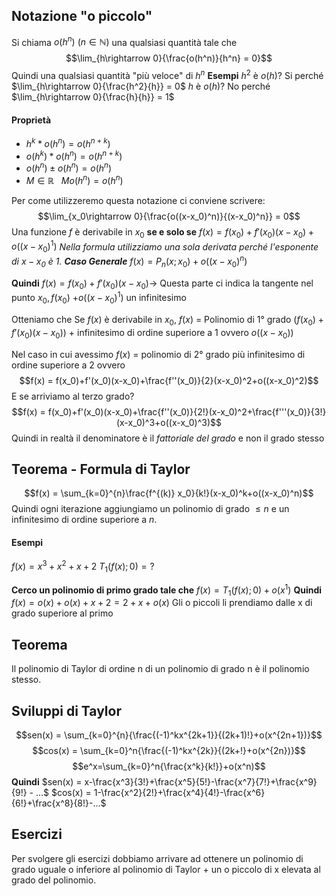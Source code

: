 ## Notazione "o piccolo"
Si chiama $o(h^n) \ (n\in\mathbb{N})$ una qualsiasi quantità tale che $$\lim_{h\rightarrow 0}{\frac{o(h^n)}{h^n} = 0}$$
Quindi una qualsiasi quantità "più veloce" di $h^n$
**Esempi**
$h^2$ è $o(h)$? Si perché $\lim_{h\rightarrow 0}{\frac{h^2}{h}} = 0$
$h$ è $o(h)$? No perché $\lim_{h\rightarrow 0}{\frac{h}{h}} = 1$ 

#### Proprietà
- $h^k * o(h^n)=o(h^{n+k})$
- $o(h^k)*o(h^n) = o(h^{n+k})$
- $o(h^n)\pm o(h^n)=o(h^n)$
- $M\in\mathbb{R} \ \ \ Mo(h^n)=o(h^n)$

Per come utilizzeremo questa notazione ci conviene scrivere: $$\lim_{x_0\rightarrow 0}{\frac{o((x-x_0)^n)}{(x-x_0)^n}} = 0$$
Una funzione $f$ è derivabile in $x_0$ **se e solo se** $f(x)=f(x_0)+f'(x_0)(x-x_0)+o((x-x_0)^1)$
*Nella formula utilizziamo una sola derivata perché l'esponente di $x-x_0$ è 1.*
***Caso Generale***
$f(x)=P_n(x;x_0)+o((x-x_0)^n)$

**Quindi**
$f(x) = f(x_0)+f'(x_0)(x-x_0) \rightarrow$ Questa parte ci indica la tangente nel punto $x_0,f(x_0)$
$+o((x-x_0)^1)$ un infinitesimo

Otteniamo che
Se $f(x)$ è derivabile in $x_0$, $f(x)$ = Polinomio di 1° grado ($f(x_0)+f'(x_0)(x-x_0)$) + infinitesimo di ordine superiore a 1 ovvero $o((x-x_0))$

Nel caso in cui avessimo $f(x)$ = polinomio di 2° grado più infinitesimo di ordine superiore a 2 ovvero $$f(x) = f(x_0)+f'(x_0)(x-x_0)+\frac{f''(x_0)}{2}(x-x_0)^2+o((x-x_0)^2)$$
E se arriviamo al terzo grado?
$$f(x) = f(x_0)+f'(x_0)(x-x_0)+\frac{f''(x_0)}{2!}(x-x_0)^2+\frac{f'''(x_0)}{3!}(x-x_0)^3+o((x-x_0)^3)$$
Quindi in realtà il denominatore è il *fattoriale del grado* e non il grado stesso

## Teorema - Formula di Taylor
$$f(x) = \sum_{k=0}^{n}\frac{f^{(k)} x_0}{k!}(x-x_0)^k+o((x-x_0)^n)$$
Quindi ogni iterazione aggiungiamo un polinomio di grado $\leq n$ e un infinitesimo di ordine superiore a $n$.

#### Esempi
$f(x) = x^3 + x^2 + x + 2$
$T_1(f(x);0) = ?$

**Cerco un polinomio di primo grado tale che**
$f(x) = T_1(f(x);0)+o(x^1)$
**Quindi**
$f(x) = o(x) + o(x) + x + 2 = 2+x+o(x)$
Gli o piccoli li prendiamo dalle x di grado superiore al primo

## Teorema
Il polinomio di Taylor di ordine n di un polinomio di grado n è il polinomio stesso.

## Sviluppi di Taylor
$$sen(x) = \sum_{k=0}^{n}{\frac{(-1)^kx^{2k+1}}{(2k+1)!}+o(x^{2n+1})}$$
$$cos(x) = \sum_{k=0}^n{\frac{(-1)^kx^{2k}}{(2k+!}+o(x^{2n})}$$
$$e^x=\sum_{k=0}^n{\frac{x^k}{k!}}+o(x^n)$$
**Quindi**
$sen(x) = x-\frac{x^3}{3!}+\frac{x^5}{5!}-\frac{x^7}{7!}+\frac{x^9}{9!} - ...$
$cos(x) = 1-\frac{x^2}{2!}+\frac{x^4}{4!}-\frac{x^6}{6!}+\frac{x^8}{8!}-...$


## Esercizi
Per svolgere gli esercizi dobbiamo arrivare ad ottenere un polinomio di grado uguale o inferiore al polinomio di Taylor + un o piccolo di x elevata al grado del polinomio.